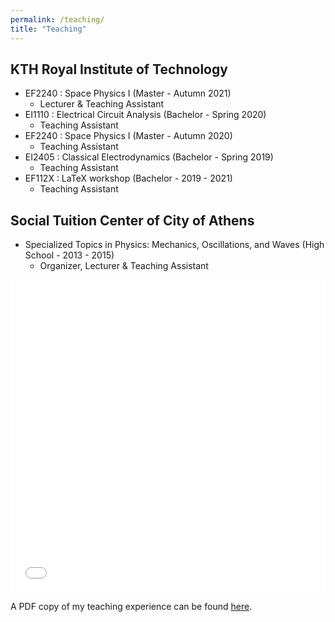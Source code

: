 ```yaml
---
permalink: /teaching/
title: "Teaching"
---
```


## KTH Royal Institute of Technology

- EF2240 : Space Physics I (Master - Autumn 2021)
	- Lecturer & Teaching Assistant
- EI1110 : Electrical Circuit Analysis (Bachelor - Spring 2020)
	- Teaching Assistant
- EF2240 : Space Physics I (Master - Autumn 2020)
	- Teaching Assistant
- EI2405 : Classical Electrodynamics (Bachelor - Spring 2019)
	- Teaching Assistant
- EF112X : LaTeX workshop (Bachelor - 2019 - 2021)
	- Teaching Assistant

## Social Tuition Center of City of Athens

- Specialized Topics in Physics: Mechanics, Oscillations, and Waves (High School - 2013 - 2015)
	- Organizer, Lecturer & Teaching Assistant

<iframe src="/files/teaching/Teaching_Experience.pdf" width="100%" height="500" frameborder="no" border="0" marginwidth="0" marginheight="0"></iframe>

A PDF copy of my teaching experience can be found [here](/files/teaching/Teaching_Experience.pdf).
